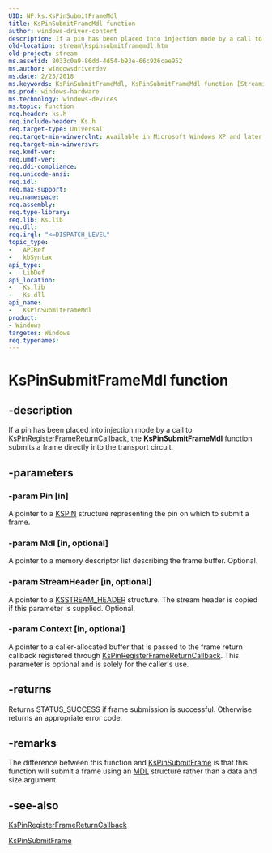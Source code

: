 ```yaml
---
UID: NF:ks.KsPinSubmitFrameMdl
title: KsPinSubmitFrameMdl function
author: windows-driver-content
description: If a pin has been placed into injection mode by a call to KsPinRegisterFrameReturnCallback, the KsPinSubmitFrameMdl function submits a frame directly into the transport circuit.
old-location: stream\kspinsubmitframemdl.htm
old-project: stream
ms.assetid: 8033c0a9-86dd-4d54-b93e-66c926cae952
ms.author: windowsdriverdev
ms.date: 2/23/2018
ms.keywords: KsPinSubmitFrameMdl, KsPinSubmitFrameMdl function [Streaming Media Devices], avfunc_456aa5db-b749-4b95-8448-f024dbc2030b.xml, ks/KsPinSubmitFrameMdl, stream.kspinsubmitframemdl
ms.prod: windows-hardware
ms.technology: windows-devices
ms.topic: function
req.header: ks.h
req.include-header: Ks.h
req.target-type: Universal
req.target-min-winverclnt: Available in Microsoft Windows XP and later operating systems and DirectX 8.0 and later DirectX versions.
req.target-min-winversvr: 
req.kmdf-ver: 
req.umdf-ver: 
req.ddi-compliance: 
req.unicode-ansi: 
req.idl: 
req.max-support: 
req.namespace: 
req.assembly: 
req.type-library: 
req.lib: Ks.lib
req.dll: 
req.irql: "<=DISPATCH_LEVEL"
topic_type:
-	APIRef
-	kbSyntax
api_type:
-	LibDef
api_location:
-	Ks.lib
-	Ks.dll
api_name:
-	KsPinSubmitFrameMdl
product:
- Windows
targetos: Windows
req.typenames: 
---
```


# KsPinSubmitFrameMdl function


## -description


If a pin has been placed into injection mode by a call to <a href="https://msdn.microsoft.com/library/windows/hardware/ff563522">KsPinRegisterFrameReturnCallback</a>, the <b>KsPinSubmitFrameMdl</b> function submits a frame directly into the transport circuit.


## -parameters




### -param Pin [in]

A pointer to a <a href="https://msdn.microsoft.com/library/windows/hardware/ff563483">KSPIN</a> structure representing the pin on which to submit a frame.


### -param Mdl [in, optional]

A pointer to a memory descriptor list describing the frame buffer. Optional.


### -param StreamHeader [in, optional]

A pointer to a <a href="https://msdn.microsoft.com/library/windows/hardware/ff567138">KSSTREAM_HEADER</a> structure. The stream header is copied if this parameter is supplied. Optional.


### -param Context [in, optional]

A pointer to a caller-allocated buffer that is passed to the frame return callback registered through <a href="https://msdn.microsoft.com/library/windows/hardware/ff563522">KsPinRegisterFrameReturnCallback</a>. This parameter is optional and is solely for the caller's use.


## -returns



Returns STATUS_SUCCESS if frame submission is successful. Otherwise returns an appropriate error code.




## -remarks



The difference between this function and <a href="https://msdn.microsoft.com/library/windows/hardware/ff563529">KsPinSubmitFrame</a> is that this function will submit a frame using an <a href="https://msdn.microsoft.com/library/windows/hardware/ff554414">MDL</a> structure rather than a data and size argument.




## -see-also




<a href="https://msdn.microsoft.com/library/windows/hardware/ff563522">KsPinRegisterFrameReturnCallback</a>



<a href="https://msdn.microsoft.com/library/windows/hardware/ff563529">KsPinSubmitFrame</a>
 

 

